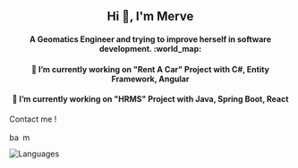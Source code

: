 
<!--
**merdemli/Merdemli** is a ✨ _special_ ✨ repository because its `README.md` (this file) appears on your GitHub profile.

Here are some ideas to get you started:

- 🔭 I’m currently working on ...
- 🌱 I’m currently learning ...
- 👯 I’m looking to collaborate on ...
- 🤔 I’m looking for help with ...
- 💬 Ask me about ...
- 📫 How to reach me: ...
- 😄 Pronouns: ...
- ⚡ Fun fact: ...
-->
<h2 align="center">Hi 👋, I'm Merve</h2>
<h4 align="center">A Geomatics Engineer and  trying to improve herself in software development. :world_map: </h4>
<h4 align="center">🔭 I’m currently working on "Rent A Car" Project with C#, Entity Framework, Angular</h4>
<h4 align="center">🔭 I’m currently working on "HRMS" Project with Java, Spring Boot, React</h4>

Contact me !

  
<a href="https://www.linkedin.com/in/merverdemli/" target="blank"><img align="center" src="https://cdn.jsdelivr.net/npm/simple-icons@3.0.1/icons/linkedin.svg" alt="batuhankaraman" height="15" width="20" /></a>
<a href="mailto:merveerdemli6@gmail.com" target="_blank"><img align="center" src="https://img.shields.io/badge/Gmail-black?style=for-the-badge&logo=gmail&logoColor=white" alt="merveerdemli" height="15" width="20"/></a>

![Languages](https://github-readme-stats.vercel.app/api/top-langs/?username=Merdemli&layout=compact&theme=light)

